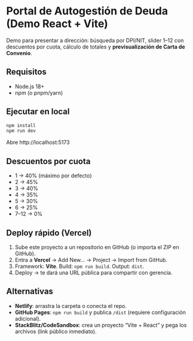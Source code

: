 
# Portal de Autogestión de Deuda (Demo React + Vite)

Demo para presentar a dirección: búsqueda por DPI/NIT, slider 1–12 con descuentos por cuota, cálculo de totales y **previsualización de Carta de Convenio**.

## Requisitos
- Node.js 18+
- npm (o pnpm/yarn)

## Ejecutar en local
```bash
npm install
npm run dev
```
Abre http://localhost:5173

## Descuentos por cuota
- 1 → 40% (máximo por defecto)
- 2 → 45%
- 3 → 40%
- 4 → 35%
- 5 → 30%
- 6 → 25%
- 7–12 → 0%

## Deploy rápido (Vercel)
1. Sube este proyecto a un repositorio en GitHub (o importa el ZIP en GitHub).
2. Entra a **Vercel** → Add New… → Project → Import from GitHub.
3. Framework: **Vite**. Build: `npm run build`. Output: `dist`.
4. Deploy → te dará una URL pública para compartir con gerencia.

## Alternativas
- **Netlify**: arrastra la carpeta o conecta el repo.
- **GitHub Pages**: `npm run build` y publica `/dist` (requiere configuración adicional).
- **StackBlitz/CodeSandbox**: crea un proyecto “Vite + React” y pega los archivos (link público inmediato).
